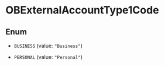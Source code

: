 
# OBExternalAccountType1Code

## Enum


* `BUSINESS` (value: `"Business"`)

* `PERSONAL` (value: `"Personal"`)



